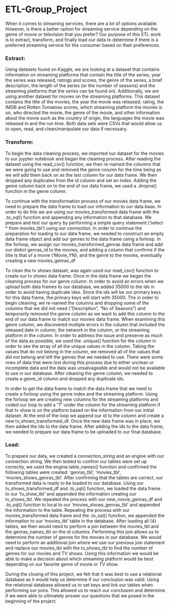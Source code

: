 # ETL-Group_Project

When it comes to streaming services, there are a lot of options available. However, is there a better option for streaming service depending on the genre of movie or television that you prefer? Our purpose of this ETL work is to extract, transform, and finally load our data to determine if there is a preferred streaming service for the consumer based on their preferences. 

### Extract: 
Using datasets found on Kaggle, we are looking at a dataset that contains information on streaming platforms that contain the title of the series, year the series was released, ratings and scores, the genre of the series, a brief description, the length of the series (or the number of seasons) and the streaming platforms that the series can be found on). Additionally, we are using another dataset for movies on the streaming platforms. This dataset contains the title of the movies, the year the movie was released, rating, the IMDB and Rotten Tomatoes scores, which streaming platform the movies is on, who directed the movie, the genre of the movie, and other information about the movie such as the country of origin, the languages the movie was released in and the run time. Both data sets were CSVs that would allow us to open, read, and clean/manipulate our data if necessary.

### Transform:
To begin the data cleaning process, we imported our dataset for the movies to our juypter notebook and began the cleaning process. After reading the dataset using the read_csv() function, we then re-named the columns that we were going to use and removed the genre column for the time being as we will add them back on as the last column for our data frame. We then dropped any duplicates from the id column and set an index. Adding the genre column back on to the end of our data frame, we used a .dropna() function in the genre column.

To continue with the transformation process of our movies data frame, we need to prepare the data frame to load our information to our data base. In order to do this we are using our movies_transformed data frame with the .to_sql() function and appending any information to that database. We prepare and test our query by performing a simple query statement (‘select * from movies_tbl’) using our connection. In order to continue the preparation for loading to our data frame, we needed to construct an empty data frame object and add our genres to the data frame using a forloop. In the forloop, we assign our movies_transformed_genras data frame and add our distict genras_id to the movies, and adding a column that confirms if the title is that of a movie (‘Movie_YN), and the genre to the movies, eventually creating a new movies_genras_df

To clean the tv shows dataset, was again used our read_csv() function to create our tv shows data frame. Once in the data frame we began the cleaning process for our genre column. In order to avoid an errors when we upload both data frames to our database, we added 35000 to the ids in order to avoid having duplicate ides. Since the ids will be our primary keys for this data frame, the primary keys will start with 35000. The in order to begin cleaning, we re-named the columns and dropping some of the columns that we did not need (“Description”, “No of Seasons”) and temporarily removed the genre column as we want to add this column to the end of our data frame to match our movies data frame. When examining this genre column, we discovered multiple errors in the column that included the released date in column, the network in the column, or the streaming platform in the column. In order to address the issue and preserve as much of the data as possible, we used the .unique() function for the column in order to see the array of all the unique values in the column. Taking the values that do not belong in the column, we removed all of the values that did not belong and left the genres that we needed to use. There were some rows of data that were lost during this process due to either unclean or incomplete data and the data was unsalvageable and would not be available to use in our database. After cleaning the genre column, we needed to create a genre_id column and dropped any duplicate ids.

In order to get the data frame to match the data frame that we need to create a forloop using the genre index and the streaming platform. Using the forloop we are creating new columns for the streaming platforms and coded our loop to add a “1” under the column for the streaming platform if that tv show is on the platform based on the information from our initial dataset. At the end of the loop we append our id to the column and create a new tv_shows_transformed_df. Once the new data frame was in place, we then added the Ids to the data frame. After adding the ids to the data frame, we needed to prepare our data frame to be uploaded to our final database. 

### Load: 
    
To prepare our data, we created a connection_string and an engine with our connection string. We then tested to confirm our tables were set up correctly, we used the engine.table_names() function and confirmed the following tables were created: ‘genras_tbl’, ‘movies_tbl’, ‘movies_shows_genras_tbl’. After confirming that the tables are correct, our transformed data is ready to be loaded to our database. Using our tv_shows_transformed_df and .to_sql() function, we loaded the data frame to our ‘tv_show_tbl’ and appended the information creating our tv_shows_tbl. We repeated the process with our new_movie_genras_df and .to_sql() function to local to our ‘movies_shows_genras_tbl’ and appended the information to the table. Repeating the process with our movies_transformed data frame and the .to_sql() function, we appended the information to our ‘movies_tbl’ table in the database.
    After loading all (4) tables, we then would need to perform a join between the movies_tbl and the genras_names_tbl on the id columns. Performing this join allows us to determine the number of genres for the movies in our database. We would need to perform an additional join where we use our previous join statement and replace our movies_tbl with the tv_shows_tbl to find the number of genres for our movies and TV shows. Using this information we would be able to make a decision about which streaming platform would be best depending on our favorite genre of movie or TV show.

During the closing of this project, we felt that it was best to use a relational database as it would help us determine if our conclusion was valid. Using the relational database allowed us to set keys and link our tables when performing our joins. This allowed us to reach our conclusion and determine if we were able to ultimately answer our questions that we posed in the beginning of the project.






